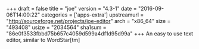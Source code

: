 +++
draft = false
title = "joe"
version = "4.3-1"
date = "2016-09-06T14:00:22"
categories = ['apps-extra']
upstreamurl = "http://sourceforge.net/projects/joe-editor"
arch = "x86_64"
size = "493408"
usize = "2034564"
sha1sum = "86e0f3533fbbd75b657c4059d599a4df1d95d99a"
+++
An easy to use text editor, similar to WordStar[tm]